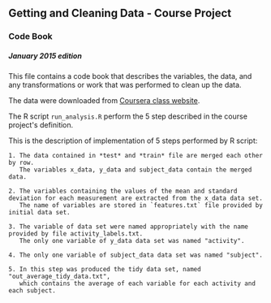 
## Getting and Cleaning Data - Course Project

### Code Book

##### January 2015 edition

This file contains a code book that describes the variables, the data, and any transformations or work that was performed to clean up the data.

The data were downloaded from [Coursera class website](https://d396qusza40orc.cloudfront.net/getdata%2Fprojectfiles%2FUCI%20HAR%20Dataset.zip).

The R script `run_analysis.R` perform the 5 step described in the course project's definition.

This is the description of implementation of 5 steps performed by R script:

    1. The data contained in *test* and *train* file are merged each other by row.
       The variables x_data, y_data and subject_data contain the merged data.

    2. The variables containing the values of the mean and standard deviation for each measurement are extracted from the x_data data set.
       The name of variables are stored in `features.txt` file provided by initial data set.

    3. The variable of data set were named appropriately with the name provided by file activity_labels.txt.
       The only one variable of y_data data set was named "activity".

    4. The only one variable of subject_data data set was named "subject".

    5. In this step was produced the tidy data set, named "out_average_tidy_data.txt",
       which contains the average of each variable for each activity and each subject.

